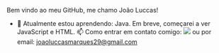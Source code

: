 Bem vindo ao meu GitHub, me chamo João Luccas!

- 🌱 Atualmente estou aprendendo: Java. Em breve, começarei a ver JavaScript e HTML.
📫 Como entrar em contato comigo: 
 <a href="https://www.linkedin.com/in/jo%C3%A3o-luccas-75291a232/" target="_blank"><img src="https://img.shields.io/badge/-LinkedIn-%230077B5?style=for-the-badge&logo=linkedin&logoColor=white" target="_blank"></a> ou por email: joaoluccasmarques29@gmail.com
 


